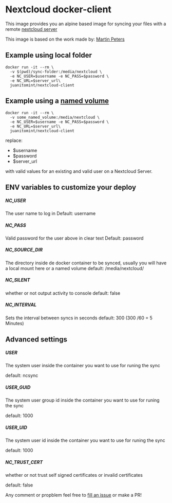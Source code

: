 # Nextcloud docker-client
This image provides you an alpine based image for syncing your files with a remote [nextcloud server ](https://nextcloud.com/)

This image is based on the work made by: [Martin Peters](https://github.com/FreakyBytes)

## Example using local folder

    docker run -it --rm \
      -v $(pwd)/sync-folder:/media/nextcloud \
      -e NC_USER=$username -e NC_PASS=$password \
      -e NC_URL=$server_url\
      juanitomint/nextcloud-client

## Example using a [named volume](https://docs.docker.com/storage/volumes/)

    docker run -it --rm \
      -v some_named_volume:/media/nextcloud \
      -e NC_USER=$username -e NC_PASS=$password \
      -e NC_URL=$server_url\
      juanitomint/nextcloud-client


replace:
 * $username
 * $password 
 * $server_url 
 
 with valid values for an existing and valid user on a Nextcloud Server.

## ENV variables to customize your deploy
##### NC_USER 
The user name to log in 
Default: username
##### NC_PASS 
Valid password for the user above in clear text
Default: password

##### NC_SOURCE_DIR
The directory inside de docker container to be synced, usually you will have a local mount here or a named volume
default: /media/nextcloud/

##### NC_SILENT
whether or not output activity to console
default: false

##### NC_INTERVAL
Sets the interval between syncs in seconds
default: 300 (300 /60 = 5 Minutes)


## Advanced settings

##### USER
The system user inside the container you want to use for runing the sync

default: ncsync

##### USER_GUID
The system user group id inside the container you want to use for runing the sync

default: 1000

##### USER_UID
The system user id inside the container you want to use for runing the sync

default: 1000

##### NC_TRUST_CERT
whether or not trust self signed certificates or invalid certificates

default: false


Any comment or propblem feel free to [fill an issue](https://github.com/juanitomint/nextcloud-client-docker/issues/new) or make a PR!

